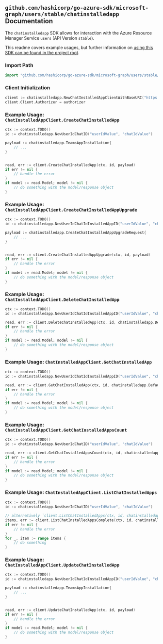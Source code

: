 
## `github.com/hashicorp/go-azure-sdk/microsoft-graph/users/stable/chatinstalledapp` Documentation

The `chatinstalledapp` SDK allows for interaction with the Azure Resource Manager Service `users` (API Version `stable`).

This readme covers example usages, but further information on [using this SDK can be found in the project root](https://github.com/hashicorp/go-azure-sdk/tree/main/docs).

### Import Path

```go
import "github.com/hashicorp/go-azure-sdk/microsoft-graph/users/stable/chatinstalledapp"
```


### Client Initialization

```go
client := chatinstalledapp.NewChatInstalledAppClientWithBaseURI("https://management.azure.com")
client.Client.Authorizer = authorizer
```


### Example Usage: `ChatInstalledAppClient.CreateChatInstalledApp`

```go
ctx := context.TODO()
id := chatinstalledapp.NewUserIdChatID("userIdValue", "chatIdValue")

payload := chatinstalledapp.TeamsAppInstallation{
	// ...
}


read, err := client.CreateChatInstalledApp(ctx, id, payload)
if err != nil {
	// handle the error
}
if model := read.Model; model != nil {
	// do something with the model/response object
}
```


### Example Usage: `ChatInstalledAppClient.CreateChatInstalledAppUpgrade`

```go
ctx := context.TODO()
id := chatinstalledapp.NewUserIdChatIdInstalledAppID("userIdValue", "chatIdValue", "teamsAppInstallationIdValue")

payload := chatinstalledapp.CreateChatInstalledAppUpgradeRequest{
	// ...
}


read, err := client.CreateChatInstalledAppUpgrade(ctx, id, payload)
if err != nil {
	// handle the error
}
if model := read.Model; model != nil {
	// do something with the model/response object
}
```


### Example Usage: `ChatInstalledAppClient.DeleteChatInstalledApp`

```go
ctx := context.TODO()
id := chatinstalledapp.NewUserIdChatIdInstalledAppID("userIdValue", "chatIdValue", "teamsAppInstallationIdValue")

read, err := client.DeleteChatInstalledApp(ctx, id, chatinstalledapp.DefaultDeleteChatInstalledAppOperationOptions())
if err != nil {
	// handle the error
}
if model := read.Model; model != nil {
	// do something with the model/response object
}
```


### Example Usage: `ChatInstalledAppClient.GetChatInstalledApp`

```go
ctx := context.TODO()
id := chatinstalledapp.NewUserIdChatIdInstalledAppID("userIdValue", "chatIdValue", "teamsAppInstallationIdValue")

read, err := client.GetChatInstalledApp(ctx, id, chatinstalledapp.DefaultGetChatInstalledAppOperationOptions())
if err != nil {
	// handle the error
}
if model := read.Model; model != nil {
	// do something with the model/response object
}
```


### Example Usage: `ChatInstalledAppClient.GetChatInstalledAppsCount`

```go
ctx := context.TODO()
id := chatinstalledapp.NewUserIdChatID("userIdValue", "chatIdValue")

read, err := client.GetChatInstalledAppsCount(ctx, id, chatinstalledapp.DefaultGetChatInstalledAppsCountOperationOptions())
if err != nil {
	// handle the error
}
if model := read.Model; model != nil {
	// do something with the model/response object
}
```


### Example Usage: `ChatInstalledAppClient.ListChatInstalledApps`

```go
ctx := context.TODO()
id := chatinstalledapp.NewUserIdChatID("userIdValue", "chatIdValue")

// alternatively `client.ListChatInstalledApps(ctx, id, chatinstalledapp.DefaultListChatInstalledAppsOperationOptions())` can be used to do batched pagination
items, err := client.ListChatInstalledAppsComplete(ctx, id, chatinstalledapp.DefaultListChatInstalledAppsOperationOptions())
if err != nil {
	// handle the error
}
for _, item := range items {
	// do something
}
```


### Example Usage: `ChatInstalledAppClient.UpdateChatInstalledApp`

```go
ctx := context.TODO()
id := chatinstalledapp.NewUserIdChatIdInstalledAppID("userIdValue", "chatIdValue", "teamsAppInstallationIdValue")

payload := chatinstalledapp.TeamsAppInstallation{
	// ...
}


read, err := client.UpdateChatInstalledApp(ctx, id, payload)
if err != nil {
	// handle the error
}
if model := read.Model; model != nil {
	// do something with the model/response object
}
```
